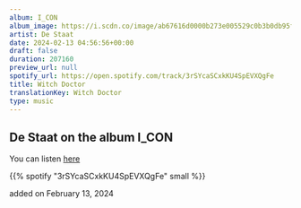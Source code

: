 ```yaml
---
album: I_CON
album_image: https://i.scdn.co/image/ab67616d0000b273e005529c0b3b0db95f7c2245
artist: De Staat
date: 2024-02-13 04:56:56+00:00
draft: false
duration: 207160
preview_url: null
spotify_url: https://open.spotify.com/track/3rSYcaSCxkKU4SpEVXQgFe
title: Witch Doctor
translationKey: Witch Doctor
type: music
---
```


## De Staat on the album I_CON

You can listen [here](https://open.spotify.com/track/3rSYcaSCxkKU4SpEVXQgFe)

{{% spotify "3rSYcaSCxkKU4SpEVXQgFe" small %}}

added on February 13, 2024